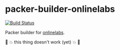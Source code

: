 # packer-builder-onlinelabs

[![Build Status](https://travis-ci.org/meatballhat/packer-builder-onlinelabs.svg?branch=master)](https://travis-ci.org/meatballhat/packer-builder-onlinelabs)

Packer builder for [onlinelabs](http://labs.online.net/).

:no_entry_sign: :boom: this thing doesn't work (yet) :boom: :no_entry_sign:
